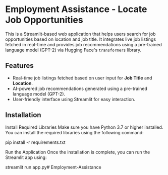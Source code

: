 # Employment Assistance - Locate Job Opportunities

This is a Streamlit-based web application that helps users search for job opportunities based on location and job title. It integrates live job listings fetched in real-time and provides job recommendations using a pre-trained language model (GPT-2) via Hugging Face's `transformers` library.

## Features
- Real-time job listings fetched based on user input for **Job Title** and **Location**.
- AI-powered job recommendations generated using a pre-trained language model (GPT-2).
- User-friendly interface using Streamlit for easy interaction.

## Installation

Install Required Libraries
Make sure you have Python 3.7 or higher installed. You can install the required libraries using the following command:

pip install -r requirements.txt


Run the Application
Once the installation is complete, you can run the Streamlit app using:

streamlit run app.py# Employment-Assistance
